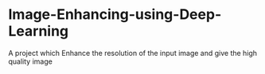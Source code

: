 # Image-Enhancing-using-Deep-Learning
A project which Enhance the resolution of the input image and give the high quality image 
